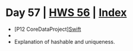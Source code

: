 # Day 57 | [HWS 56](https://www.hackingwithswift.com/100/swiftui/57) | [Index](https://github.com/JulesMoorhouse/100DaysOfSwiftUI/blob/main/README.md)

- [P12 CoreDataProject][Swift](https://github.com/JulesMoorhouse/100DaysOfSwiftUI/blob/main/P12%20CoreDataProject/P12%20CoreDataProject/ContentView.swift) 
- 
- Explanation of hashable and uniqueness.